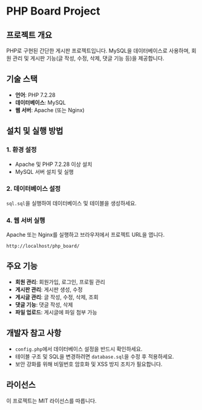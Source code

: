 # PHP Board Project

## 프로젝트 개요

PHP로 구현된 간단한 게시판 프로젝트입니다. MySQL을 데이터베이스로 사용하며, 회원 관리 및 게시판 기능(글 작성, 수정, 삭제, 댓글 기능 등)을 제공합니다.

## 기술 스택

- **언어**: PHP 7.2.28
- **데이터베이스**: MySQL
- **웹 서버**: Apache (또는 Nginx)

## 설치 및 실행 방법

### 1. 환경 설정

- Apache 및 PHP 7.2.28 이상 설치
- MySQL 서버 설치 및 실행

### 2. 데이터베이스 설정

`sql.sql`을 실행하여 데이터베이스 및 테이블을 생성하세요.

### 4. 웹 서버 실행

Apache 또는 Nginx를 실행하고 브라우저에서 프로젝트 URL을 엽니다.

```
http://localhost/php_board/
```

## 주요 기능

- **회원 관리**: 회원가입, 로그인, 프로필 관리
- **게시판 관리**: 게시판 생성, 수정
- **게시글 관리**: 글 작성, 수정, 삭제, 조회
- **댓글 기능**: 댓글 작성, 삭제
- **파일 업로드**: 게시글에 파일 첨부 가능

## 개발자 참고 사항

- `config.php`에서 데이터베이스 설정을 반드시 확인하세요.
- 테이블 구조 및 SQL을 변경하려면 `database.sql`을 수정 후 적용하세요.
- 보안 강화를 위해 비밀번호 암호화 및 XSS 방지 조치가 필요합니다.

## 라이선스

이 프로젝트는 MIT 라이선스를 따릅니다.
